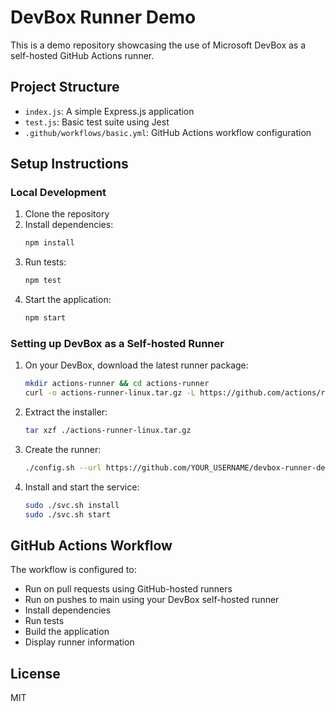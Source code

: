 # DevBox Runner Demo

This is a demo repository showcasing the use of Microsoft DevBox as a self-hosted GitHub Actions runner.

## Project Structure

- `index.js`: A simple Express.js application
- `test.js`: Basic test suite using Jest
- `.github/workflows/basic.yml`: GitHub Actions workflow configuration

## Setup Instructions

### Local Development

1. Clone the repository
2. Install dependencies:
   ```bash
   npm install
   ```
3. Run tests:
   ```bash
   npm test
   ```
4. Start the application:
   ```bash
   npm start
   ```

### Setting up DevBox as a Self-hosted Runner

1. On your DevBox, download the latest runner package:
   ```bash
   mkdir actions-runner && cd actions-runner
   curl -o actions-runner-linux.tar.gz -L https://github.com/actions/runner/releases/download/v2.311.0/actions-runner-linux-x64-2.311.0.tar.gz
   ```

2. Extract the installer:
   ```bash
   tar xzf ./actions-runner-linux.tar.gz
   ```

3. Create the runner:
   ```bash
   ./config.sh --url https://github.com/YOUR_USERNAME/devbox-runner-demo --token YOUR_TOKEN
   ```

4. Install and start the service:
   ```bash
   sudo ./svc.sh install
   sudo ./svc.sh start
   ```

## GitHub Actions Workflow

The workflow is configured to:
- Run on pull requests using GitHub-hosted runners
- Run on pushes to main using your DevBox self-hosted runner
- Install dependencies
- Run tests
- Build the application
- Display runner information

## License

MIT 